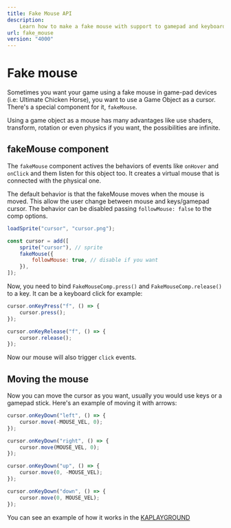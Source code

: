 ```yaml
---
title: Fake Mouse API
description:
    Learn how to make a fake mouse with support to gamepad and keyboard.
url: fake_mouse
version: "4000"
---
```


# Fake mouse

Sometimes you want your game using a fake mouse in game-pad devices (i.e:
Ultimate Chicken Horse), you want to use a Game Object as a cursor. There's a
special component for it, `fakeMouse`.

Using a game object as a mouse has many advantages like use shaders, transform,
rotation or even physics if you want, the possibilities are infinite.

## fakeMouse component

The `fakeMouse` component actives the behaviors of events like `onHover` and
`onClick` and them listen for this object too. It creates a virtual mouse that
is connected with the physical one.

The default behavior is that the fakeMouse moves when the mouse is moved. This
allow the user change between mouse and keys/gamepad cursor. The behavior can be
disabled passing `followMouse: false` to the comp options.

```js
loadSprite("cursor", "cursor.png");

const cursor = add([
    sprite("cursor"), // sprite
    fakeMouse({
        followMouse: true, // disable if you want
    }),
]);
```

Now, you need to bind `FakeMouseComp.press()` and `FakeMouseComp.release()` to
a key. It can be a keyboard click for example:

```js
cursor.onKeyPress("f", () => {
    cursor.press();
});

cursor.onKeyRelease("f", () => {
    cursor.release();
});
```

Now our mouse will also trigger `click` events.

## Moving the mouse

Now you can move the cursor as you want, usually you would use keys or a gamepad
stick. Here's an example of moving it with arrows:

```js
cursor.onKeyDown("left", () => {
    cursor.move(-MOUSE_VEL, 0);
});

cursor.onKeyDown("right", () => {
    cursor.move(MOUSE_VEL, 0);
});

cursor.onKeyDown("up", () => {
    cursor.move(0, -MOUSE_VEL);
});

cursor.onKeyDown("down", () => {
    cursor.move(0, MOUSE_VEL);
});
```

You can see an example of how it works in the
[KAPLAYGROUND](https://play.kaplayjs.com?example=fakeMouse)
